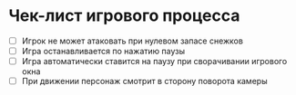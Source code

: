 # Чек-лист игрового процесса

- [ ] Игрок не может атаковать при нулевом запасе снежков
- [ ] Игра останавливается по нажатию паузы
- [ ] Игра автоматически ставится на паузу при сворачивании игрового окна
- [ ] При движении персонаж смотрит в сторону поворота камеры